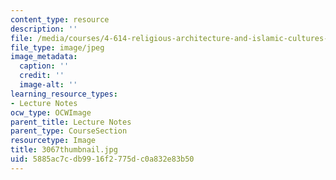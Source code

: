 ```yaml
---
content_type: resource
description: ''
file: /media/courses/4-614-religious-architecture-and-islamic-cultures-fall-2002/5885ac7cdb9916f2775dc0a832e83b50_3067thumbnail.jpg
file_type: image/jpeg
image_metadata:
  caption: ''
  credit: ''
  image-alt: ''
learning_resource_types:
- Lecture Notes
ocw_type: OCWImage
parent_title: Lecture Notes
parent_type: CourseSection
resourcetype: Image
title: 3067thumbnail.jpg
uid: 5885ac7c-db99-16f2-775d-c0a832e83b50
---
```


